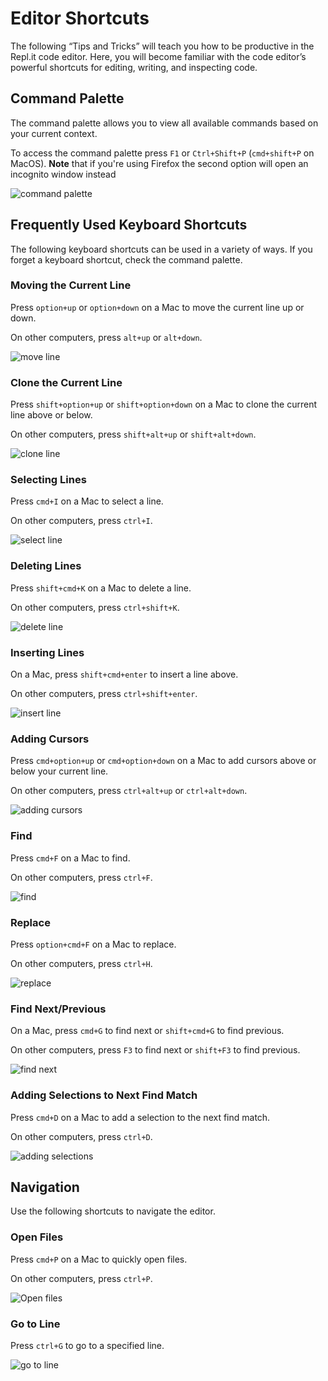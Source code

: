 
# Editor Shortcuts

The following “Tips and Tricks” will teach you how to be productive in the Repl.it code editor. Here, you will become familiar with the code editor’s powerful shortcuts for editing, writing, and inspecting code.


## Command Palette

The command palette allows you to view all available commands based on your current context. 

To access the command palette press `F1` or `Ctrl+Shift+P` (`cmd+shift+P` on MacOS). **Note** that if you're using Firefox the second option will open an incognito window instead

![command palette](/images/repls/editor/command_palette.gif)

## Frequently Used Keyboard Shortcuts

The following keyboard shortcuts can be used in a variety of ways. If you forget a keyboard shortcut, check the command palette.


### Moving the Current Line

Press `option+up` or `option+down` on a Mac to move the current line up or down. 

On other computers, press `alt+up` or `alt+down`.

![move line](/images/repls/editor/move_line.gif)

### Clone the Current Line

Press `shift+option+up` or `shift+option+down` on a Mac to clone the current line above or below.

On other computers, press `shift+alt+up` or `shift+alt+down`.

![clone line](/images/repls/editor/clone_line.gif)

### Selecting Lines

Press `cmd+I` on a Mac to select a line. 

On other computers, press `ctrl+I`.

![select line](/images/repls/editor/select_line.gif)

### Deleting Lines

Press `shift+cmd+K` on a Mac to delete a line.

On other computers, press `ctrl+shift+K`.

![delete line](/images/repls/editor/delete_line.gif)

### Inserting Lines

On a Mac, press `shift+cmd+enter` to insert a line above.

On other computers, press `ctrl+shift+enter`.

![insert line](/images/repls/editor/insert_line.gif)

### Adding Cursors

Press `cmd+option+up` or `cmd+option+down` on a Mac to add cursors above or below your current line. 

On other computers, press `ctrl+alt+up` or `ctrl+alt+down`.

![adding cursors](/images/repls/editor/adding_cursors.gif)

### Find

Press `cmd+F` on a Mac to find.

On other computers, press `ctrl+F`.

![find](/images/repls/editor/find.gif)

### Replace

Press `option+cmd+F` on a Mac to replace.

On other computers, press `ctrl+H`.

![replace](/images/repls/editor/replace.gif)

### Find Next/Previous

On a Mac, press `cmd+G` to find next or `shift+cmd+G` to find previous.

On other computers, press `F3` to find next or `shift+F3` to find previous.

![find next](/images/repls/editor/find_next.gif)

### Adding Selections to Next Find Match

Press `cmd+D` on a Mac to add a selection to the next find match.

On other computers, press `ctrl+D`.

![adding selections](/images/repls/editor/adding_selections.gif)

## Navigation

Use the following shortcuts to navigate the editor.

### Open Files

Press `cmd+P` on a Mac to quickly open files.

On other computers, press `ctrl+P`.

![Open files](/images/repls/editor/open_files.gif)

### Go to Line

Press `ctrl+G` to go to a specified line.

![go to line](/images/repls/editor/go_to_line.gif)

